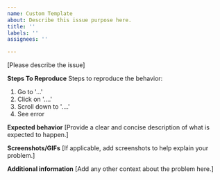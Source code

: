 ```yaml
---
name: Custom Template
about: Describe this issue purpose here.
title: ''
labels: ''
assignees: ''

---
```


[Please describe the issue]

**Steps To Reproduce**
Steps to reproduce the behavior:
1. Go to '...'
2. Click on '....'
3. Scroll down to '....'
4. See error

**Expected behavior**
[Provide a clear and concise description of what is expected to happen.]

**Screenshots/GIFs**
[If applicable, add screenshots to help explain your problem.]

**Additional information**
[Add any other context about the problem here.]
